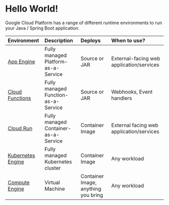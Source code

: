 # Hello World!

Google Cloud Platform has a range of different runtime environments to run your Java / Spring Boot application.

| Environment | Description | Deploys | When to use? |
| :--- | :--- | :--- | :--- |
| [App Engine](app-engine.md) | Fully managed Platform-as-a-Service | Source or JAR | External-facing web application/services |
| [Cloud Functions](cloud-functions.md) | Fully managed Function-as-a-Service | Source or JAR | Webhooks, Event handlers |
| [Cloud Run](cloud-run.md) | Fully managed Container-as-a-Service | Container Image | External facing web application/services |
| [Kubernetes Engine](kubernetes-engine.md) | Fully managed Kubernetes cluster | Container Image | Any workload |
| [Compute Engine](compute-engine.md) | Virtual Machine | Container Image, anything you bring | Any workload |

